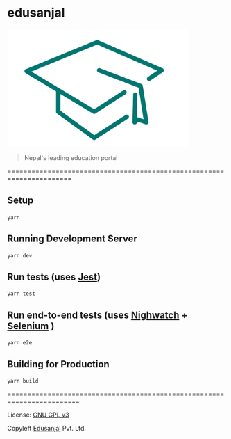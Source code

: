 # edusanjal

![Edusanjal](https://raw.githubusercontent.com/awecode/edusanjal-frontend/master/static/logo.png "Edusanjal")

> Nepal's leading education portal

======================================================================

## Setup  
```
yarn
```

## Running Development Server  
```
yarn dev
```

## Run tests (uses [Jest](https://facebook.github.io/jest/))  
```
yarn test
```

## Run end-to-end tests (uses [Nighwatch](http://nightwatchjs.org/) + [Selenium](https://www.seleniumhq.org/) )  
```
yarn e2e
```

## Building for Production  
```
yarn build
```


========================================================================

License: [GNU GPL v3](https://www.gnu.org/licenses/gpl-3.0.en.html)

Copyleft [Edusanjal](https://edusanjal.com) Pvt. Ltd.